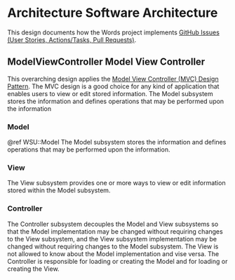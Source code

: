 

# Architecture Software Architecture

This design documents how the Words project implements [GitHub Issues (User Stories, Actions/Tasks, Pull Requests)](https://github.com/orgs/WSU-CEG-6110-4410/projects/2/views/1).


## ModelViewController Model View Controller

This overarching design applies the [Model View Controller (MVC) Design Pattern](https://en.wikipedia.org/wiki/Model–view–controller). The MVC design is a good choice for any kind of application that enables users to view or edit stored information. The Model subsystem stores the information and defines operations that may be performed upon the information

### Model

@ref WSU::Model
The Model subsystem stores the information and defines operations that may be performed upon the information.

### View
The View subsystem provides one or more ways to view or edit information stored within the Model subsystem.

### Controller
The Controller subsystem decouples the Model and View subsystems so that the Model implementation may be changed without requiring changes to the View subsystem, and the View subsystem implementation may be changed without requiring changes to the Model subsystem. The View is not allowed to know about the Model implementation and vise versa. The Controller is responsible for loading or creating the Model and for loading or creating the View.